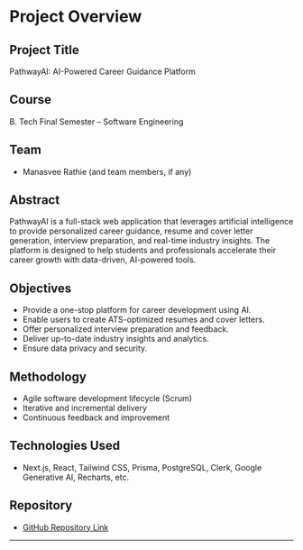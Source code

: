 # Project Overview

## Project Title
PathwayAI: AI-Powered Career Guidance Platform

## Course
B. Tech Final Semester – Software Engineering

## Team
- Manasvee Rathie (and team members, if any)

## Abstract
PathwayAI is a full-stack web application that leverages artificial intelligence to provide personalized career guidance, resume and cover letter generation, interview preparation, and real-time industry insights. The platform is designed to help students and professionals accelerate their career growth with data-driven, AI-powered tools.

## Objectives
- Provide a one-stop platform for career development using AI.
- Enable users to create ATS-optimized resumes and cover letters.
- Offer personalized interview preparation and feedback.
- Deliver up-to-date industry insights and analytics.
- Ensure data privacy and security.

## Methodology
- Agile software development lifecycle (Scrum)
- Iterative and incremental delivery
- Continuous feedback and improvement

## Technologies Used
- Next.js, React, Tailwind CSS, Prisma, PostgreSQL, Clerk, Google Generative AI, Recharts, etc.

## Repository
- [GitHub Repository Link](<add-link-here>)

---
